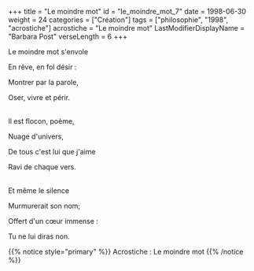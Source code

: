+++
title = "Le moindre mot"
id = "le_moindre_mot_7"
date = 1998-06-30
weight = 24
categories = ["Création"]
tags = ["philosophie", "1998", "acrostiche"]
acrostiche = "Le moindre mot"
LastModifierDisplayName = "Barbara Post"
verseLength = 6
+++

Le moindre mot s'envole

En rêve, en fol désir :

Montrer par la parole,

Oser, vivre et périr.

 \
Il est flocon, poème,

Nuage d'univers,

De tous c'est lui que j'aime

Ravi de chaque vers.

 \
Et même le silence

Murmurerait son nom;

Offert d'un cœur immense :

Tu ne lui diras non.

{{% notice style="primary" %}}
Acrostiche : Le moindre mot
{{% /notice %}}
